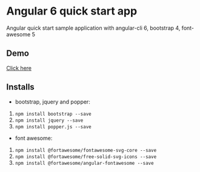# Angular 6 quick start app
Angular quick start sample application with angular-cli 6, bootstrap 4, font-awesome 5

## Demo
[Click here](https://stackblitz.com/github/ashfaqch/angular6-quick-start-app)

## Installs 
* bootstrap, jquery and popper:
1. `npm install bootstrap --save`
2. `npm install jquery --save`
3. `npm install popper.js --save`

* font awesome:
1. `npm install @fortawesome/fontawesome-svg-core --save`
2. `npm install @fortawesome/free-solid-svg-icons --save`
3. `npm install @fortawesome/angular-fontawesome --save`

